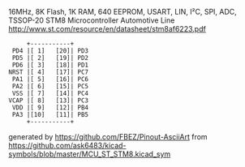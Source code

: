 16MHz, 8K Flash, 1K RAM, 640 EEPROM, USART, LIN,  I²C, SPI, ADC, TSSOP-20
STM8 Microcontroller Automotive Line
http://www.st.com/resource/en/datasheet/stm8af6223.pdf


	     +-----------+
	 PD4 |[ 1]   [20]| PD3
	 PD5 |[ 2]   [19]| PD2
	 PD6 |[ 3]   [18]| PD1
	NRST |[ 4]   [17]| PC7
	 PA1 |[ 5]   [16]| PC6
	 PA2 |[ 6]   [15]| PC5
	 VSS |[ 7]   [14]| PC4
	VCAP |[ 8]   [13]| PC3
	 VDD |[ 9]   [12]| PB4
	 PA3 |[10]   [11]| PB5
	     +-----------+


generated by https://github.com/FBEZ/Pinout-AsciiArt from https://github.com/ask6483/kicad-symbols/blob/master/MCU_ST_STM8.kicad_sym